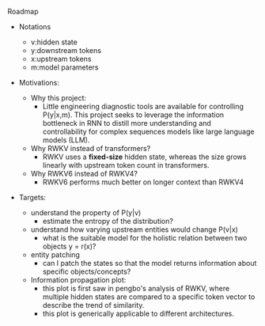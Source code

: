 Roadmap

- Notations
  - v:hidden state
  - y:downstream tokens
  - x:upstream tokens
  - m:model parameters

- Motivations:
  - Why this project:
    - Little engineering diagnostic tools are available for controlling P(y|x,m). This project seeks to leverage the information bottleneck in RNN to distill more understanding and controllability for complex sequences models like large language models (LLM).
  - Why RWKV instead of transformers?
    - RWKV uses a **fixed-size** hidden state, whereas the size grows linearly with upstream token count in transformers.
  - Why RWKV6 instead of RWKV4?
    - RWKV6 performs much better on longer context than RWKV4  

- Targets:
  - understand the property of P(y|v)
    - estimate the entropy of the distribution? 
  - understand how varying upstream entities would change P(v|x)
    - what is the suitable model for the holistic relation between two objects y = r(x)?
  - entity patching
    - can I patch the states so that the model returns information about specific objects/concepts?
  - Information propagation plot:
    - this plot is first saw in pengbo's analysis of RWKV, where multiple hidden states are compared to a specific token vector to describe the trend of similarity.
    - this plot is generically applicable to different architectures.
